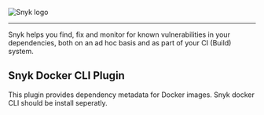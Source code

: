 ![Snyk logo](https://snyk.io/style/asset/logo/snyk-print.svg)

***

Snyk helps you find, fix and monitor for known vulnerabilities in your dependencies, both on an ad hoc basis and as part of your CI (Build) system.

## Snyk Docker CLI Plugin

This plugin provides dependency metadata for Docker images. Snyk docker CLI should be install seperatly.
